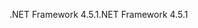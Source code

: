 <span data-ttu-id="91b46-101">.NET Framework 4.5.1</span><span class="sxs-lookup"><span data-stu-id="91b46-101">.NET Framework 4.5.1</span></span>